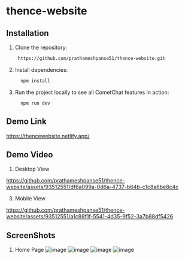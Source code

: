 # thence-website

 ## Installation
1. Clone the repository:
    ```sh
     https://github.com/prathameshpanse51/thence-website.git
    ```
2. Install dependencies:
    ```sh
      npm install
    ```
3. Run the project locally to see all CometChat features in action:
    ```
      npm run dev
    ```

 ## Demo Link
 https://thencewebsite.netlify.app/

  ## Demo Video
1. Desktop View
   
https://github.com/prathameshpanse51/thence-website/assets/93512551/df6a099a-0d6a-4737-b64b-c1c8a6be8c4c

3. Mobile View
   
https://github.com/prathameshpanse51/thence-website/assets/93512551/a1c88f1f-5541-4d35-9f52-3a7b88df5426

 ## ScreenShots
 1. Home Page
 ![image](https://github.com/prathameshpanse51/thence-website/assets/93512551/0d7691c6-fd37-4cb3-8387-f6c0c91b3c3d)
 ![image](https://github.com/prathameshpanse51/thence-website/assets/93512551/482b354d-c12c-494b-a255-4b04cc8e9c5a)
 ![image](https://github.com/prathameshpanse51/thence-website/assets/93512551/b6fe8c36-66a3-472c-9f64-a6e172c97564)
 ![image](https://github.com/prathameshpanse51/thence-website/assets/93512551/11297a96-8d89-4835-b3ad-8d409e65818a)




